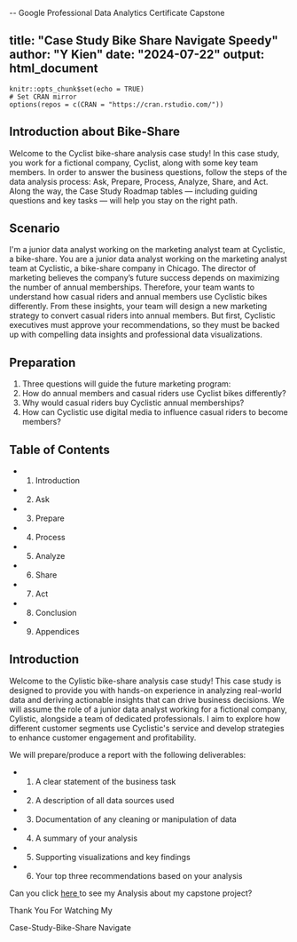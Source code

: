 
-- Google Professional Data Analytics Certificate Capstone 


title: "Case Study Bike Share Navigate Speedy"
author: "Y Kien"
date: "2024-07-22"
output: html_document
---

```{r setup, include=FALSE}
knitr::opts_chunk$set(echo = TRUE)
# Set CRAN mirror
options(repos = c(CRAN = "https://cran.rstudio.com/"))
```

## Introduction about Bike-Share
Welcome to the Cyclist bike-share analysis case study! In this case study, you work for a fictional company, Cyclist, along with some key team members. In order to answer the business questions, follow the steps of the data analysis process: Ask, Prepare, Process, Analyze, Share, and Act. Along the way, the Case Study Roadmap tables — including guiding questions and key tasks — will help you stay on the right path.

## Scenario
I'm a junior data analyst working on the marketing analyst team at Cyclistic, a bike-share. You are a junior data analyst working on the marketing analyst team at Cyclistic, a bike-share company in Chicago. The director of marketing believes the company’s future success
depends on maximizing the number of annual memberships. Therefore, your team wants to understand how casual riders and annual members use Cyclistic bikes differently. From these insights, your team will design a new marketing strategy to convert casual riders into annual
members. But first, Cyclistic executives must approve your recommendations, so they must be backed up with compelling data insights and professional data visualizations.

## Preparation
1. Three questions will guide the future marketing program:
1. How do annual members and casual riders use Cyclist bikes differently?
2. Why would casual riders buy Cyclistic annual memberships?
3. How can Cyclistic use digital media to influence casual riders to become members?


## Table of Contents
 * 1. Introduction
 * 2. Ask
 * 3. Prepare
 * 4. Process
 * 5. Analyze
 * 6. Share
 * 7. Act
 * 8. Conclusion
 * 9. Appendices
 

## Introduction
Welcome to the Cylistic bike-share analysis case study! This case study is designed to provide you with hands-on experience in analyzing real-world data and deriving actionable insights that can drive business decisions. We will assume the role of a junior data analyst working for a fictional company, Cylistic, alongside a team of dedicated professionals. I aim to explore how different customer segments use Cyclistic's service and develop strategies to enhance customer engagement and profitability. 

We will prepare/produce a report with the following deliverables: 
  * 1. A clear statement of the business task
  * 2. A description of all data sources used
  * 3. Documentation of any cleaning or manipulation of data
  * 4. A summary of your analysis
  * 5. Supporting visualizations and key findings
  * 6. Your top three recommendations based on your analysis

  Can you click <a href= "https://github.com/maiykien/CapstoneProject/blob/main/Case-Study-Bike-Share-Navigate.Rmd"> here </a> to see my Analysis about my capstone project?

Thank You For Watching My 

Case-Study-Bike-Share Navigate


